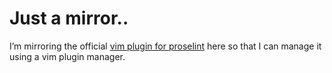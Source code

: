 # Just a mirror..

I’m mirroring the official [vim plugin for proselint][1] here so that I can
manage it using a vim plugin manager.

[1]: https://github.com/amperser/proselint/tree/master/plugins/vim

